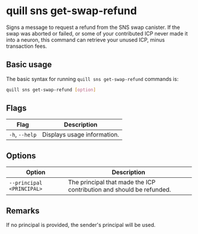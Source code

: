 # quill sns get-swap-refund

Signs a message to request a refund from the SNS swap canister. If the swap was aborted or failed, or some of your contributed ICP never made it into a neuron, this command can retrieve your unused ICP, minus transaction fees.

## Basic usage

The basic syntax for running `quill sns get-swap-refund` commands is:

```bash
quill sns get-swap-refund [option]
```

## Flags

| Flag           | Description                 |
|----------------|-----------------------------|
| `-h`, `--help` | Displays usage information. |

## Options

| Option                    | Description                                                          |
|---------------------------|----------------------------------------------------------------------|
| `--principal <PRINCIPAL>` | The principal that made the ICP contribution and should be refunded. |

## Remarks

If no principal is provided, the sender's principal will be used.
